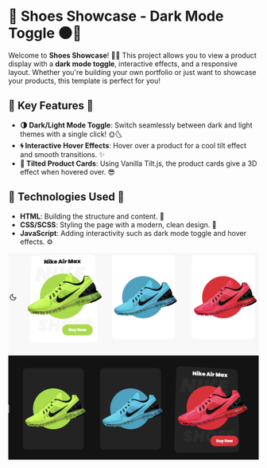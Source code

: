 # 🛒 **Shoes Showcase - Dark Mode Toggle** 🌑🌟

Welcome to **Shoes Showcase**! 👟✨ This project allows you to view a product display with a **dark mode toggle**, interactive effects, and a responsive layout. Whether you're building your own portfolio or just want to showcase your products, this template is perfect for you!

## 🌈 **Key Features** 🌟

- **🌗 Dark/Light Mode Toggle**: Switch seamlessly between dark and light themes with a single click! 🌞🌜
- **🌀 Interactive Hover Effects**: Hover over a product for a cool tilt effect and smooth transitions. ✨
- **🔲 Tilted Product Cards**: Using Vanilla Tilt.js, the product cards give a 3D effect when hovered over. 😎

## 🚀 **Technologies Used** 🔧

- **HTML**: Building the structure and content. 📝
- **CSS/SCSS**: Styling the page with a modern, clean design. 🎨
- **JavaScript**: Adding interactivity such as dark mode toggle and hover effects. ⚙️

![nike ](screenshot1.png)
![nike ](Screenshot2.png)

